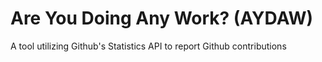 # Are You Doing Any Work? (AYDAW)
A tool utilizing Github's Statistics API to report Github contributions
